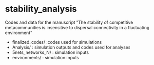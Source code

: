 # stability_analysis
Codes and data for the manuscript "The stability of competitive metacommunities is insensitive to dispersal connectivity in a fluctuating environment"

* finalized_codes/  :codes used for simulations
* Analysis/         : simulation outputs and codes used for analyses
* 5nets_networks_N/ : simulation inputs 
* environments/     : simulation inputs
